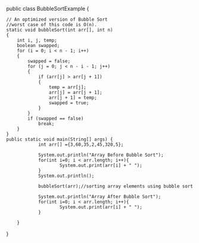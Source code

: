 public class BubbleSortExample {  
    
    // An optimized version of Bubble Sort
    //worst case of this code is O(n).
    static void bubbleSort(int arr[], int n)
    {
        int i, j, temp;
        boolean swapped;
        for (i = 0; i < n - 1; i++)
        {
            swapped = false;
            for (j = 0; j < n - i - 1; j++)
            {
                if (arr[j] > arr[j + 1])
                {
                    temp = arr[j];
                    arr[j] = arr[j + 1];
                    arr[j + 1] = temp;
                    swapped = true;
                }
            }
            if (swapped == false)
                break;
        }
    }
    public static void main(String[] args) {  
                int arr[] ={3,60,35,2,45,320,5};  
                 
                System.out.println("Array Before Bubble Sort");  
                for(int i=0; i < arr.length; i++){  
                        System.out.print(arr[i] + " ");  
                }  
                System.out.println();  
                  
                bubbleSort(arr);//sorting array elements using bubble sort  
                 
                System.out.println("Array After Bubble Sort");  
                for(int i=0; i < arr.length; i++){  
                        System.out.print(arr[i] + " ");  
                }  
   
        }  
}  
